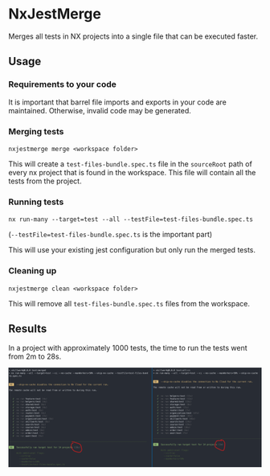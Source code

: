 # NxJestMerge

Merges all tests in NX projects into a single file that can be executed faster.

## Usage

### Requirements to your code

It is important that barrel file imports and exports in your code are maintained.
Otherwise, invalid code may be generated.

### Merging tests

```
nxjestmerge merge <workspace folder>
```

This will create a `test-files-bundle.spec.ts` file in the `sourceRoot` path of every nx project
that is found in the workspace.
This file will contain all the tests from the project.

### Running tests

```
nx run-many --target=test --all --testFile=test-files-bundle.spec.ts
```

(`--testFile=test-files-bundle.spec.ts` is the important part)

This will use your existing jest configuration but only run the merged tests.

### Cleaning up

```
nxjestmerge clean <workspace folder>
```

This will remove all `test-files-bundle.spec.ts` files from the workspace.

## Results

In a project with approximately 1000 tests, the time to run the tests went from 2m to 28s.

![](docs/screenshot.png)